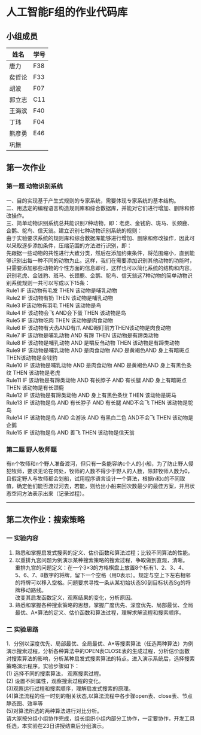 # 人工智能F组的作业代码库
## 小组成员
|姓名|学号|
|-----|-----|
|唐力|F38|
|裴哲论|F33|
|胡波|F07|
|郭立志|C11|
|王海滨|F40 |
|丁玮|F04 |
|熊彦勇|E46|
|巩振| |

## 第一次作业
### 第一题 动物识别系统

一、目的实现基于产生式规则的专家系统，需要体现专家系统的基本结构。  
二、用选定的编程语言构造规则库和综合数据库，并能对它们进行增加、删除和修改操作。  
三、简单动物识别系统总共能识别7种动物，即：老虎、金钱豹、斑马、长颈鹿、企鹅、鸵鸟、信天翁。建立识别七种动物识别系统的规则：  
由于实验要求系统的规则库和综合数据库能够进行增加、删除和修改操作，因此可以采取逐步添加条件，压缩范围的方法进行识别，即：  
先跟据一些动物的共性进行大致分类，然后在添加约束条件，将范围缩小，直到能够识别出每一种不同的动物为止。这样，我们在需要添加识别其他动物的功能时， 只需要添加那些动物的个性方面的信息即可，这样也可以简化系统的结构和内容。识别老虎、金钱豹、斑马、长颈鹿、企鹅、鸵鸟、信天翁这7种动物的简单动物识别系统规则一共可以写成以下15条：  
Rule1 IF 该动物有毛发 THEN 该动物是哺乳动物  
Rule2 IF 该动物有奶 THEN 该动物是哺乳动物  
Rule3 IF该动物有羽毛 THEN 该动物是鸟  
Rule4 IF 该动物会飞 AND会下蛋  THEN 该动物是鸟  
Rule5 IF 该动物吃肉 THEN 该动物是肉食动物  
Rule6 IF 该动物有犬齿AND有爪 AND眼盯前方THEN该动物是肉食动物  
Rule7 IF 该动物是哺乳动物 AND 有蹄 THEN 该动物是有蹄类动物  
Rule8 IF 该动物是哺乳动物 AND 是嚼反刍动物 THEN 该动物是有蹄类动物  
Rule9 IF 该动物是哺乳动物 AND 是肉食动物 AND 是黄褐色AND 身上有暗斑点THEN该动物是金钱豹  
Rule10 IF 该动物是哺乳动物 AND 是肉食动物 AND 是黄褐色AND 身上有黑色条纹 THEN 该动物是老虎  
Rule11 IF 该动物是有蹄类动物 AND 有长脖子 AND 有长腿 AND 身上有暗斑点 THEN 该动物是有长颈鹿  
Rule12 IF 该动物是有蹄类动物 AND 身上有黑色条纹 THEN 该动物是斑马  
Rule13 IF 该动物是鸟 AND 有长脖子 AND 有长腿 AND不会飞 THEN 该动物是鸵鸟  
Rule14 IF 该动物是鸟 AND 会游泳 AND 有黑白二色 AND不会飞 THEN 该动物是企鹅  
Rule15 IF 该动物是鸟 AND 善飞 THEN 该动物是信天翁  


### 第二题 野人牧师题

有n个牧师和n个野人准备渡河，但只有一条能容纳c个人的小船，为了防止野人侵犯牧师，要求无论在何处，牧师的人数不得少于野人的人数，除非牧师人数为0，且假定野人与牧师都会划船，试用程序语言设计一个算法，根据n和c的不同取值，确定他们能否渡过河去，若能，则给出小船来回次数最少的最佳方案，并用状态空间方法表示出来（记录过程）。

---

## 第二次作业：搜索策略

### 一  实验内容
1.	熟悉和掌握启发式搜索的定义、估价函数和算法过程；比较不同算法的性能。
2.	以重排九宫问题为例演示某种搜索策略的搜索过程，争取做到直观，清晰。  
重排九宫的问题定义：在一个3×3的方格棋盘上放置8个标有1、2、3、4、5、6、7、8数字的将牌，留下一个空格（用0表示）。规定与空上下左右相邻的将牌可以移入空格。问题要求寻找一条从某初始状态S0到目标状态Sg的将牌移动路线。  
改变其启发函数定义，观察结果的变化，分析原因。
3.  熟悉和掌握各种搜索策略的思想，掌握广度优先、深度优先、局部最优、全局最优、A*算法的定义、估价函数和算法过程，理解求解流程和搜索顺序。

### 二  实验思路
1．分别以深度优先、局部最优、全局最优、A*等搜索算法（任选两种算法）为例演示搜索过程，分析各种算法中的OPEN表CLOSE表的生成过程，分析估价函数对搜索算法的影响，分析某种启发式搜索算法的特点。进入演示系统后，选择搜索策略演示程序。实验步骤如下：  
(1) 选择不同的搜索算法， 观察搜索过程。  
(2) 设置不同属性，观察搜索过程的变化。  
(3)观察运行过程和搜索顺序，理解启发式搜索的原理。  
(4)算法流程的任一时刻的相关状态,以算法流程中各步骤open表、close表、节点静态图、效率等   
(5)对算法所选的两种算法进行对比分析。  
请大家按分组小组协作完成，组长组织小组内部分工协作，一定要协作，开发工具任选，本实验在23日讲授结束后分组演示。  